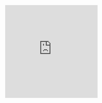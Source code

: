 <iframe width="300" height="300" frameborder="0" style="border:0" src="https://www.google.com/maps/embed/v1/place?q=Flushing%20Gospel%20Hall%2C%20Queens%2C%20NY%2C%20United%20States&key=AIzaSyAg8ONIWFzpAwqfqUjvicJSuLi-eGTSmC8"></iframe>

